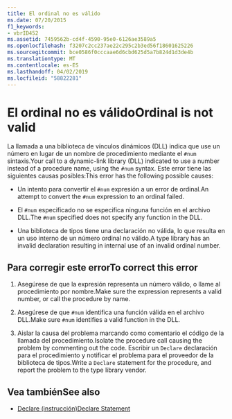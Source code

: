 ```yaml
---
title: El ordinal no es válido
ms.date: 07/20/2015
f1_keywords:
- vbrID452
ms.assetid: 7459562b-cd4f-4590-95e0-6126ae3589a5
ms.openlocfilehash: f3207c2cc237ae22c295c2b3ed56f18601625226
ms.sourcegitcommit: bce0586f0cccaae6d6cbd625d5a7b824d1d3de4b
ms.translationtype: MT
ms.contentlocale: es-ES
ms.lasthandoff: 04/02/2019
ms.locfileid: "58822281"
---
```

# <a name="ordinal-is-not-valid"></a><span data-ttu-id="f4f0d-102">El ordinal no es válido</span><span class="sxs-lookup"><span data-stu-id="f4f0d-102">Ordinal is not valid</span></span>
<span data-ttu-id="f4f0d-103">La llamada a una biblioteca de vínculos dinámicos (DLL) indica que use un número en lugar de un nombre de procedimiento mediante el `#num` sintaxis.</span><span class="sxs-lookup"><span data-stu-id="f4f0d-103">Your call to a dynamic-link library (DLL) indicated to use a number instead of a procedure name, using the `#num` syntax.</span></span> <span data-ttu-id="f4f0d-104">Este error tiene las siguientes causas posibles:</span><span class="sxs-lookup"><span data-stu-id="f4f0d-104">This error has the following possible causes:</span></span>  
  
-   <span data-ttu-id="f4f0d-105">Un intento para convertir el `#num` expresión a un error de ordinal.</span><span class="sxs-lookup"><span data-stu-id="f4f0d-105">An attempt to convert the `#num` expression to an ordinal failed.</span></span>  
  
-   <span data-ttu-id="f4f0d-106">El `#num` especificado no se especifica ninguna función en el archivo DLL.</span><span class="sxs-lookup"><span data-stu-id="f4f0d-106">The `#num` specified does not specify any function in the DLL.</span></span>  
  
-   <span data-ttu-id="f4f0d-107">Una biblioteca de tipos tiene una declaración no válida, lo que resulta en un uso interno de un número ordinal no válido.</span><span class="sxs-lookup"><span data-stu-id="f4f0d-107">A type library has an invalid declaration resulting in internal use of an invalid ordinal number.</span></span>  
  
## <a name="to-correct-this-error"></a><span data-ttu-id="f4f0d-108">Para corregir este error</span><span class="sxs-lookup"><span data-stu-id="f4f0d-108">To correct this error</span></span>  
  
1.  <span data-ttu-id="f4f0d-109">Asegúrese de que la expresión representa un número válido, o llame al procedimiento por nombre.</span><span class="sxs-lookup"><span data-stu-id="f4f0d-109">Make sure the expression represents a valid number, or call the procedure by name.</span></span>  
  
2.  <span data-ttu-id="f4f0d-110">Asegúrese de que `#num` identifica una función válida en el archivo DLL.</span><span class="sxs-lookup"><span data-stu-id="f4f0d-110">Make sure `#num` identifies a valid function in the DLL.</span></span>  
  
3.  <span data-ttu-id="f4f0d-111">Aislar la causa del problema marcando como comentario el código de la llamada del procedimiento.</span><span class="sxs-lookup"><span data-stu-id="f4f0d-111">Isolate the procedure call causing the problem by commenting out the code.</span></span> <span data-ttu-id="f4f0d-112">Escribir un `Declare` declaración para el procedimiento y notificar el problema para el proveedor de la biblioteca de tipos.</span><span class="sxs-lookup"><span data-stu-id="f4f0d-112">Write a `Declare` statement for the procedure, and report the problem to the type library vendor.</span></span>  
  
## <a name="see-also"></a><span data-ttu-id="f4f0d-113">Vea también</span><span class="sxs-lookup"><span data-stu-id="f4f0d-113">See also</span></span>

- [<span data-ttu-id="f4f0d-114">Declare (instrucción)</span><span class="sxs-lookup"><span data-stu-id="f4f0d-114">Declare Statement</span></span>](../../../visual-basic/language-reference/statements/declare-statement.md)
